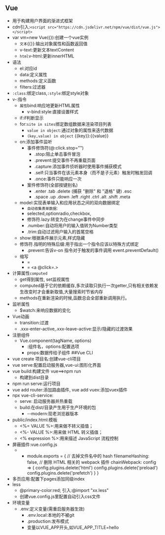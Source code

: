 ## Vue

* 用于构建用户界面的渐进式框架
* cdn引入:`<script src="https://cdn.jsdelivr.net/npm/vue/dist/vue.js"></script>`
* var vm=new Vue({}):创建一个vue实例
  * `文本`{{}}:输出对象属性和函数返回值
  * v-text:更新文本textContent
  * `html`v-html:更新innerHTML
* 语法
  * el:对应id
  * data:定义属性
  * methods:定义函数
  * filters:过滤器
* `:class`:绑定class,`:style`:绑定style对象
* v-:指令
  * `属性`bind:响应地更新HTML属性
    * v-bind:style:直接设置样式
  * if:if判断显示
  * for:`site in sites`绑定数组数据来渲染项目列表
    * `value in object`:通过对象的属性来迭代数据
    * `(key,value) in object` {{key}}:{{value}}
  * on:添加事件监听
    * 事件修饰符(@:click.stop="")
      * .stop:阻止单击事件冒泡
      * .prevent:提交事件不再重载页面
      * .capture:添加事件侦听器时使用事件捕获模式
      * .self:只当事件在该元素本身（而不是子元素）触发时触发回调
      * .once:事件只能响应一次
    * 案件修饰符(全部按键别名)
      * .enter .tab .delete (捕获 "删除" 和 "退格" 键) .esc
      * .space .up .down .left .right .ctrl .alt .shift .meta
  * model:实现表单输入和应用状态之间的双向数据绑定
    * `自动收集表单数据`:
    * selected,optionradio,checkbox,
    * 修饰符.lazy:转变为在change事件中同步
    * .number:自动将用户的输入值转为Number类型
    * .trim:自动过滤用户输入的首尾空格
  * show:根据条件展示元素,样式隐藏
  * 修饰符.指明的特殊后缀:用于指出一个指令应该以特殊方式绑定
    * .prevent:告诉v-on 指令对于触发的事件调用 event.preventDefault()
  * 缩写
    * <a v-bind:href=.> = <a :href=.>
    * <a v-on:click=.> = <a @click=.>
* 计算属性`computed`
  * get得到属性, set监视属性
  * computed基于它的依赖缓存,多次读取只执行一次getter,只有相关依赖发生改变时才会重新取值,大量搜索时节省内存
  * methods在重新渲染的时候,函数总会全部重新调用执行。
* 监听属性
  * $watch:来响应数据的变化
* Vue动画
  * transition:过渡
  * .xxx-enter-active,.xxx-leave-active:显示/隐藏的过渡效果
* 注册组件
  * Vue.component(tagName, options)
    * <tagName>:组件名，options:配置选项
    * props:数据传给子组件
      ##Vue CLI
* vue create 项目名:创建vue-cli项目
* vue serve:配置启动服务器,vue-ui:图形化界面
* vue build:构建文件   vue==>npm run
  * 构建到dist目录
* npm run serve:运行项目
* vue add router:添加路由插件, vue add vuex:添加vuex插件
* npx vue-cli-service:
  * serve: 启动服务器并热重载
  * build:在dist/目录产生用于生产环境的包
    * --modern:现老浏览器版本
* public/index.html:模板
  * <%= VALUE %>:用来做不转义插值；
  * <%- VALUE %>:用来做 HTML 转义插值；
  * <% expression %>:用来描述 JavaScript 流程控制
* 屏蔽插件:vue.config.js
  * * module.exports = {
      // 去掉文件名中的 hash
      filenameHashing: false,
      // 删除 HTML 相关的 webpack 插件
      chainWebpack: config => {
      config.plugins.delete('html')
      config.plugins.delete('preload')
      config.plugins.delete('prefetch')
      }
      }
* 多页应用:配置下pages添加同级index
* less
  * \@primary-color:red; 引入:@import "xx.less"
  * 创建vue.config.js里配置自动引入css文件
* 环境变量
  * .env:定义变量(需重启服务器生效)
    * .env.local:本地的不被git
    * .production:发布模式
    * 变量以VUE_APP开头,如VUE_APP_TITLE=hello
